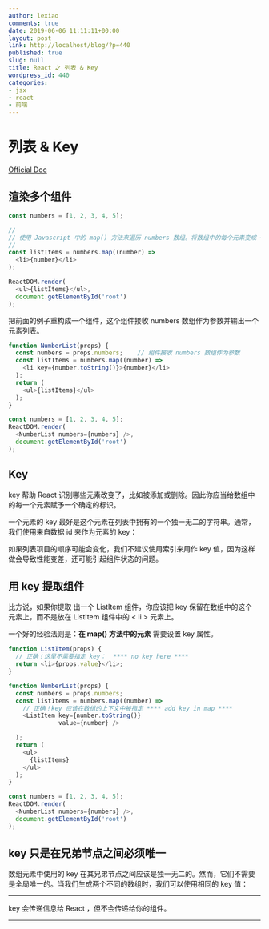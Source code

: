 ```yaml
---
author: lexiao
comments: true
date: 2019-06-06 11:11:11+00:00
layout: post
link: http://localhost/blog/?p=440
published: true
slug: null
title: React 之 列表 & Key
wordpress_id: 440
categories:
- jsx
- react
- 前端
---
```



# 列表 & Key

[Official Doc](https://zh-hans.reactjs.org/docs/lists-and-keys.html)


## 渲染多个组件

```js
const numbers = [1, 2, 3, 4, 5];

//
// 使用 Javascript 中的 map() 方法来遍历 numbers 数组。将数组中的每个元素变成 <li> 标签，最后我们将得到的数组赋值给 listItems：
//
const listItems = numbers.map((number) =>
  <li>{number}</li>
);

ReactDOM.render(
  <ul>{listItems}</ul>,
  document.getElementById('root')
);
```

把前面的例子重构成一个组件，这个组件接收 numbers 数组作为参数并输出一个元素列表。

```js
function NumberList(props) {
  const numbers = props.numbers;    // 组件接收 numbers 数组作为参数
  const listItems = numbers.map((number) =>
    <li key={number.toString()}>{number}</li>
  );
  return (
    <ul>{listItems}</ul>
  );
}

const numbers = [1, 2, 3, 4, 5];
ReactDOM.render(
  <NumberList numbers={numbers} />,
  document.getElementById('root')
);
```

## Key

key 帮助 React 识别哪些元素改变了，比如被添加或删除。因此你应当给数组中的每一个元素赋予一个确定的标识。

一个元素的 key 最好是这个元素在列表中拥有的一个独一无二的字符串。通常，我们使用来自数据 id 来作为元素的 key：

如果列表项目的顺序可能会变化，我们不建议使用索引来用作 key 值，因为这样做会导致性能变差，还可能引起组件状态的问题。

## 用 key 提取组件

比方说，如果你提取 出一个 ListItem 组件，你应该把 key 保留在数组中的这个 <ListItem /> 元素上，而不是放在 ListItem 组件中的 < li > 元素上。

一个好的经验法则是：**在 map() 方法中的元素** 需要设置 key 属性。

```js
function ListItem(props) {
  // 正确！这里不需要指定 key：  **** no key here ****
  return <li>{props.value}</li>;
}

function NumberList(props) {
  const numbers = props.numbers;
  const listItems = numbers.map((number) =>
    // 正确！key 应该在数组的上下文中被指定 **** add key in map ****
    <ListItem key={number.toString()}
              value={number} />

  );
  return (
    <ul>
      {listItems}
    </ul>
  );
}

const numbers = [1, 2, 3, 4, 5];
ReactDOM.render(
  <NumberList numbers={numbers} />,
  document.getElementById('root')
);
```

## key 只是在兄弟节点之间必须唯一

数组元素中使用的 key 在其兄弟节点之间应该是独一无二的。然而，它们不需要是全局唯一的。当我们生成两个不同的数组时，我们可以使用相同的 key 值：


---
key 会传递信息给 React ，但不会传递给你的组件。

---




